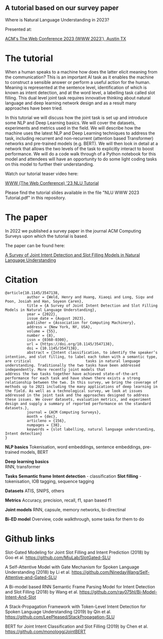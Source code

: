 ## A tutorial based on our survey paper

Where is Natural Language Understanding in 2023?

Presented at:
<p><a href="https://www2023.thewebconf.org/" title="ACM's The Web Conference 2023, Austin TX">ACM's The Web Conference 2023 (WWW 2023'), Austin TX</a></p>


# The tutorial

When a human speaks to a machine how does the latter elicit meaning from the communication? This is an important AI task as it enables the machine to construct a sensible answer or perform a useful action for the human. Meaning is represented at the sentence level, identification of which is known as intent detection, and at the word level, a labelling task called slot filling. This dual level joint task requires innovative thinking about natural language and deep learning network design and as a result many approaches have been tried. 

In this tutorial we will discuss how the joint task is set up and introduce some NLP and Deep Learning basics. We will cover the datasets, experiments and metrics used in the field. We will describe how the machine uses the latest NLP and Deep Learning techniques to address the task, including recurrent and non-recurrent (attention based Transformer) networks and pre-trained models (e.g. BERT). We will then look in detail at a network that allows the two levels of the task to explicitly interact to boost performance. We will do a code walk through of a Python notebook for this model and attendees will have an opportunity to do some light coding tasks on this model to further their understanding.

Watch our tutorial teaser video here:
<p><a href="https://www.youtube.com/watch?v=ovw7093ogeI" title="WWW (The Web Conference) '23 NLU Tutorial">WWW (The Web Conference) '23 NLU Tutorial</a></p>

Please find the tutorial slides available in the file "NLU WWW 2023 Tutorial.pdf" in this repository.

# The paper 

In 2022 we published a survey paper in the journal ACM Computing Surveys upon which the tutorial is based. 

The paper can be found here:
<p><a href="https://doi.acm.org?doi=3547138" title="A Survey of Joint Intent Detection and Slot Filling Models in Natural Language Understanding">A Survey of Joint Intent Detection and Slot Filling Models in Natural Language Understanding</a></p>

# Citation

```
@article{10.1145/3547138,
          author = {Weld, Henry and Huang, Xiaoqi and Long, Siqu and Poon, Josiah and Han, Soyeon Caren},
          title = {A Survey of Joint Intent Detection and Slot Filling Models in Natural Language Understanding},
          year = {2022},
          issue_date = {August 2023},
          publisher = {Association for Computing Machinery},
          address = {New York, NY, USA},
          volume = {55},
          number = {8},
          issn = {0360-0300},
          url = {https://doi.org/10.1145/3547138},
          doi = {10.1145/3547138},
          abstract = {Intent classification, to identify the speaker’s intention, and slot filling, to label each token with a semantic type, are critical                         tasks in natural language understanding. Traditionally the two tasks have been addressed independently. More recently joint models that                       address the two tasks together have achieved state-of-the-art performance for each task and have shown there exists a strong                                 relationship between the two. In this survey, we bring the coverage of methods up to 2021 including the many applications of deep learning in the field. As well as a technological survey, we look at issues addressed in the joint task and the approaches designed to address these issues. We cover datasets, evaluation metrics, and experiment design and supply a summary of reported performance on the standard datasets.},
          journal = {ACM Computing Surveys},
          month = {dec},
          articleno = {156},
          numpages = {38},
          keywords = {slot labelling, natural language understanding, Intent detection}
}
```

<B>NLP basics</B> 
Tokenisation, word embeddings, sentence embeddings, pre-trained models, BERT

<B>Deep learning basics</B>  
RNN, transformer

<B>Tasks</B> 
<B>Semantic frame</B> 
<B>Intent detection</B>  - classification
<B>Slot filling</B>  - tokenisation, IOB tagging, sequence tagging

<B>Datasets</B> 
ATIS, SNIPS, others

<B>Metrics</B> 
Accuracy, precision, recall, f1, span based f1

<B>Joint models</B> 
RNN, capsule, memory networks, bi-directinal

<B>Bi-ED model</B> 
Overview, code walkthrough, some tasks for them to do


# Github links

Slot-Gated Modeling for Joint Slot Filling and Intent Prediction (2018) by Goo et al.
https://github.com/MiuLab/SlotGated-SLU

A Self-Attentive Model with Gate Mechanism for Spoken Language Understanding (2018) by Li et al.
https://github.com/NinedayWang/Self-Attentive-and-Gated-SLU

A Bi-model based RNN Semantic Frame Parsing Model for Intent Detection and Slot Filling (2018) by Wang et al.
https://github.com/ray075hl/Bi-Model-Intent-And-Slot

A Stack-Propagation Framework with Token-Level Intent Detection for Spoken Language Understanding (2019) by Qin et al.
https://github.com/LeePleased/StackPropagation-SLU

BERT for Joint Intent Classification and Slot Filling (2019) by Chen et al.
https://github.com/monologg/JointBERT
